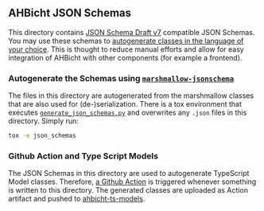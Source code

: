 ## AHBicht JSON Schemas

This directory contains [JSON Schema Draft v7](https://json-schema.org/specification-links.html#draft-7) compatible JSON Schemas.
You may use these schemas to [autogenerate classes in the language of your choice](https://json-schema.org/implementations.html#code-generation).
This is thought to reduce manual efforts and allow for easy integration of AHBicht with other components (for example a frontend).

### Autogenerate the Schemas using [`marshmallow-jsonschema`](https://github.com/fuhrysteve/marshmallow-jsonschema)

The files in this directory are autogenerated from the marshmallow classes that are also used for (de-)serialization.
There is a tox environment that executes [`generate_json_schemas.py`](generate_json_schemas.py) and overwrites any `.json` files in this directory.
Simply run:

```bash
tox -e json_schemas
```

### Github Action and Type Script Models

The JSON Schemas in this directory are used to autogenerate TypeScript Model classes.
Therefore, [a Github Action](../.github/workflows/typescript_from_json_schemas.yml) is triggered whenever something is written to this directory.
The generated classes are uploaded as Action artifact and pushed to [ahbicht-ts-models](https://github.com/Hochfrequenz/ahbicht-ts-models).
